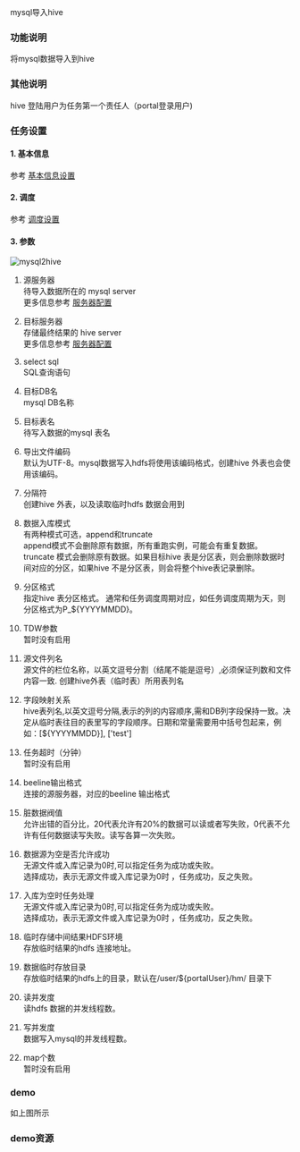 mysql导入hive

### 功能说明
将mysql数据导入到hive

### 其他说明
hive 登陆用户为任务第一个责任人（portal登录用户)

### 任务设置
#### 1. 基本信息  
参考 [基本信息设置](/workflow/workflow/runnerBasicInfo.md)  
#### 2. 调度  
参考 [调度设置](/workflow/workflow/runnerCycle.md)  

#### 3. 参数
![mysql2hive](/workflow/workflow/images/mysql2hive.png)

1. 源服务器  
待导入数据所在的 mysql server  
更多信息参考 [服务器配置](/workflow/services/readme.md)

2. 目标服务器  
存储最终结果的 hive server   
更多信息参考 [服务器配置](/workflow/services/readme.md)

3. select sql  
SQL查询语句

4. 目标DB名  
mysql DB名称

5. 目标表名  
待写入数据的mysql 表名

6. 导出文件编码  
默认为UTF-8。mysql数据写入hdfs将使用该编码格式，创建hive 外表也会使用该编码。

7. 分隔符  
创建hive 外表，以及读取临时hdfs 数据会用到

8. 数据入库模式  
有两种模式可选，append和truncate  
append模式不会删除原有数据，所有重跑实例，可能会有重复数据。  
truncate 模式会删除原有数据。如果目标hive 表是分区表，则会删除数据时间对应的分区，如果hive 不是分区表，则会将整个hive表记录删除。
 
9. 分区格式  
指定hive 表分区格式。
通常和任务调度周期对应，如任务调度周期为天，则分区格式为P_${YYYYMMDD}。

10. TDW参数  
暂时没有启用

6. 源文件列名  
源文件的栏位名称，以英文逗号分割（结尾不能是逗号）,必须保证列数和文件内容一致.
创建hive外表（临时表）所用表列名  

7. 字段映射关系  
hive表列名,以英文逗号分隔,表示的列的内容顺序,需和DB列字段保持一致。决定从临时表往目的表里写的字段顺序。日期和常量需要用中括号包起来，例如：[${YYYYMMDD}], [\'test\']
 
13. 任务超时（分钟）  
暂时没有启用

14. beeline输出格式  
连接的源服务器，对应的beeline 输出格式

15. 脏数据阀值   
允许出错的百分比，20代表允许有20%的数据可以读或者写失败，0代表不允许有任何数据读写失败。读写各算一次失败。

16. 数据源为空是否允许成功  
无源文件或入库记录为0时,可以指定任务为成功或失败。   
选择成功，表示无源文件或入库记录为0时 ，任务成功，反之失败。  

17. 入库为空时任务处理  
无源文件或入库记录为0时,可以指定任务为成功或失败。   
选择成功，表示无源文件或入库记录为0时 ，任务成功，反之失败。  

15. 临时存储中间结果HDFS环境  
存放临时结果的hdfs 连接地址。

16. 数据临时存放目录  
存放临时结果的hdfs上的目录，默认在/user/${portalUser}/hm/ 目录下

11. 读并发度  
读hdfs 数据的并发线程数。

12. 写并发度  
数据写入mysql的并发线程数。
 
22. map个数  
暂时没有启用

### demo
如上图所示  

### demo资源
